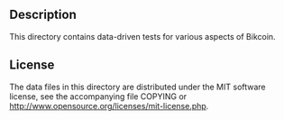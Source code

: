 Description
------------

This directory contains data-driven tests for various aspects of Bikcoin.

License
--------

The data files in this directory are distributed under the MIT software
license, see the accompanying file COPYING or
http://www.opensource.org/licenses/mit-license.php.

